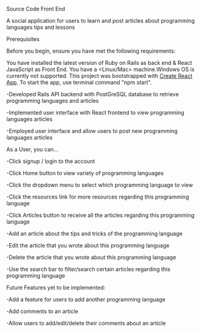 Source Code Front End

A social application for users to learn and post articles about programming languages tips and lessons

Prerequisites

Before you begin, ensure you have met the following requirements:

You have installed the latest version of Ruby on Rails as back end & React JavaScript as Front End.
You have a <Linux/Mac> machine.Windows OS is currently not supported.
This project was bootstrapped with [Create React App](https://github.com/facebook/create-react-app). To start the app, use terminal command "npm start".

-Developed Rails API backend with PostGreSQL database to retrieve programming languages and articles

-Implemented user interface with React frontend to view programming languages articles

-Employed user interface and allow users to post new programming languages articles 


As a User, you can...

-Click signup / login to the account

-Click Home button to view variety of programming languages

-Click the dropdown menu to select which programming language to view

-Click the resources link for more resources regarding this programming language

-Click Articles button to receive all the articles regarding this programming language

-Add an article about the tips and tricks of the programming language

-Edit the article that you wrote about this programming language

-Delete the article that you wrote about this programming language

-Use the search bar to filter/search certain articles regarding this programming language


Future Features yet to be implemented:

-Add a feature for users to add another programming language

-Add comments to an article

-Allow users to add/edit/delete their comments about an article
